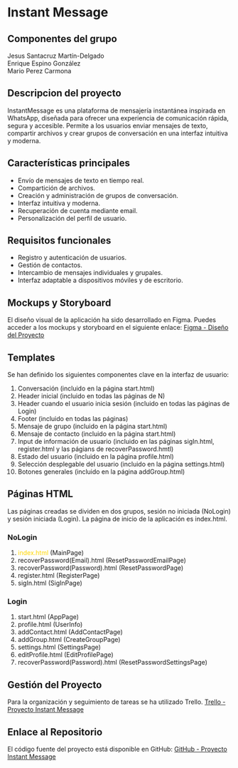 # Instant Message

## Componentes del grupo
Jesus Santacruz Martín-Delgado \
Enrique Espino González \
Mario Perez Carmona

## Descripcion del proyecto
InstantMessage es una plataforma de mensajería instantánea inspirada en WhatsApp, diseñada para ofrecer una experiencia de comunicación rápida, segura y accesible. Permite a los usuarios enviar mensajes de texto, compartir archivos y crear grupos de conversación en una interfaz intuitiva y moderna.

## Características principales
- Envío de mensajes de texto en tiempo real.
- Compartición de archivos.
- Creación y administración de grupos de conversación.
- Interfaz intuitiva y moderna.
- Recuperación de cuenta mediante email.
- Personalización del perfil de usuario.

## Requisitos funcionales
- Registro y autenticación de usuarios.
- Gestión de contactos.
- Intercambio de mensajes individuales y grupales.
- Interfaz adaptable a dispositivos móviles y de escritorio.

## Mockups y Storyboard
El diseño visual de la aplicación ha sido desarrollado en Figma. Puedes acceder a los mockups y storyboard en el siguiente enlace:
[Figma - Diseño del Proyecto](https://www.figma.com/design/xbDr84zH0yrJSF8FPdAco3/Proyecto-%22WhatsApp%22-Grupo-5?node-id=0-1&p=f&t=zk0DIsBe4xZwLh80-0)

## Templates
Se han definido los siguientes componentes clave en la interfaz de usuario:
1. Conversación (incluido en la página start.html)
2. Header inicial (incluido en todas las páginas de N)
3. Header cuando el usuario inicia sesión (incluido en todas las páginas de Login)
4. Footer (incluido en todas las páginas)
5. Mensaje de grupo (incluido en la página start.html)
6. Mensaje de contacto (incluido en la página start.html)
7. Input de información de usuario (incluido en las páginas sigIn.html, register.html y las págians de recoverPassword.hmtl)
8. Estado del usuario (incluido en la página profile.html)
9. Selección desplegable del usuario (incluido en la página settings.html)
10. Botones generales (incluido en la página addGroup.html)

## Páginas HTML
Las páginas creadas se dividen en dos grupos, sesión no iniciada (NoLogin) y sesión iniciada (Login). La página de inicio de la aplicación es index.html.

### NoLogin
1. <span style="color: gold;">index.html</span> (MainPage)
2. recoverPassword(Email).html (ResetPasswordEmailPage)
3. recoverPassword(Password).html (ResetPasswordPage)
4. register.html (RegisterPage)
5. sigIn.html (SigInPage)
### Login
1. start.html (AppPage)
2. profile.html (UserInfo)
3. addContact.html (AddContactPage)
4. addGroup.html (CreateGroupPage)
5. settings.html (SettingsPage)
6. editProfile.html (EditProfilePage)
7. recoverPassword(Password).html (ResetPasswordSettingsPage)

## Gestión del Proyecto
Para la organización y seguimiento de tareas se ha utilizado Trello. [Trello - Proyecto Instant Message](https://trello.com/b/gTr3wfG4)

## Enlace al Repositorio
El código fuente del proyecto está disponible en GitHub:
[GitHub - Proyecto Instant Message](https://github.com/MarTonPerCar/Proyecto-Chat-Texto)

